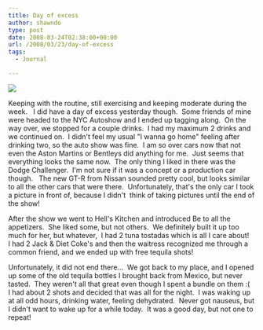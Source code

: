 ```yaml
---
title: Day of excess
author: shawndo
type: post
date: 2008-03-24T02:38:00+00:00
url: /2008/03/23/day-of-excess
tags:
  - Journal

---
```

![](/images/2008/03/nyc-auto-show-gtr.jpg)

Keeping with the routine, still exercising and keeping moderate during the week.   I did have a day of excess yesterday though.  Some friends of mine were headed to the NYC Autoshow and I ended up tagging along.  On the way over, we stopped for a couple drinks.  I had my maximum 2 drinks and we continued on.  I didn't feel my usual "I wanna go home" feeling after drinking two, so the auto show was fine.  I am so over cars now that not even the Aston Martins or Bentleys did anything for me.  Just seems that everything looks the same now.  The only thing I liked in there was the Dodge Challenger.  I'm not sure if it was a concept or a production car though.   The new GT-R from Nissan sounded pretty cool, but looks similar to all the other cars that were there.  Unfortunately, that's the only car I took a picture in front of, because I didn't  think of taking pictures until the end of the show!  

After the show we went to Hell's Kitchen and introduced Be to all the appetizers.  She liked some, but not others.  We definitely built it up too much for her, but whatever,  I had 2 tuna tostadas which is all I care about!   I had 2 Jack & Diet Coke's and then the waitress recognized me through a common friend, and we ended up with free tequila shots!  

Unfortunately, it did not end there...  We got back to my place, and I opened up some of the old tequila bottles I brought back from Mexico, but never tasted.  They weren't all that great even though I spent a bundle on them :(  I had about 2 shots and decided that was all for the night.  I was waking up at all odd hours, drinking water, feeling dehydrated.  Never got nauseus, but I didn't want to wake up for a while today.  It was a good day, but not one to repeat!